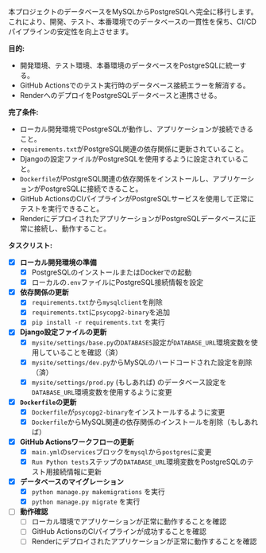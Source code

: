 本プロジェクトのデータベースをMySQLからPostgreSQLへ完全に移行します。これにより、開発、テスト、本番環境でのデータベースの一貫性を保ち、CI/CDパイプラインの安定性を向上させます。

**目的:**
*   開発環境、テスト環境、本番環境のデータベースをPostgreSQLに統一する。
*   GitHub Actionsでのテスト実行時のデータベース接続エラーを解消する。
*   RenderへのデプロイをPostgreSQLデータベースと連携させる。

**完了条件:**
*   ローカル開発環境でPostgreSQLが動作し、アプリケーションが接続できること。
*   `requirements.txt`がPostgreSQL関連の依存関係に更新されていること。
*   Djangoの設定ファイルがPostgreSQLを使用するように設定されていること。
*   `Dockerfile`がPostgreSQL関連の依存関係をインストールし、アプリケーションがPostgreSQLに接続できること。
*   GitHub ActionsのCIパイプラインがPostgreSQLサービスを使用して正常にテストを実行できること。
*   RenderにデプロイされたアプリケーションがPostgreSQLデータベースに正常に接続し、動作すること。

**タスクリスト:**

- [x] **ローカル開発環境の準備**
    - [x] PostgreSQLのインストールまたはDockerでの起動
    - [x] ローカルの`.env`ファイルにPostgreSQL接続情報を設定
- [x] **依存関係の更新**
    - [x] `requirements.txt`から`mysqlclient`を削除
    - [x] `requirements.txt`に`psycopg2-binary`を追加
    - [x] `pip install -r requirements.txt` を実行
- [x] **Django設定ファイルの更新**
    - [x] `mysite/settings/base.py`の`DATABASES`設定が`DATABASE_URL`環境変数を使用していることを確認（済）
    - [x] `mysite/settings/dev.py`からMySQLのハードコードされた設定を削除（済）
    - [x] `mysite/settings/prod.py` (もしあれば) のデータベース設定を`DATABASE_URL`環境変数を使用するように変更
- [x] **`Dockerfile`の更新**
    - [x] `Dockerfile`が`psycopg2-binary`をインストールするように変更
    - [x] `Dockerfile`からMySQL関連の依存関係のインストールを削除（もしあれば）
- [x] **GitHub Actionsワークフローの更新**
    - [x] `main.yml`の`services`ブロックを`mysql`から`postgres`に変更
    - [x] `Run Python tests`ステップの`DATABASE_URL`環境変数をPostgreSQLのテスト用接続情報に更新
- [x] **データベースのマイグレーション**
    - [x] `python manage.py makemigrations` を実行
    - [x] `python manage.py migrate` を実行
- [ ] **動作確認**
    - [ ] ローカル環境でアプリケーションが正常に動作することを確認
    - [ ] GitHub ActionsのCIパイプラインが成功することを確認
    - [ ] Renderにデプロイされたアプリケーションが正常に動作することを確認